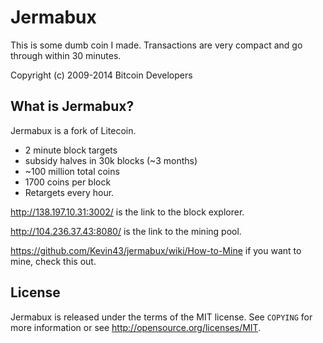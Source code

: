 Jermabux 
================================

This is some dumb coin I made. Transactions are very compact and go through within 30 minutes.

Copyright (c) 2009-2014 Bitcoin Developers

What is Jermabux?
----------------

Jermabux is a fork of Litecoin.
 - 2 minute block targets
 - subsidy halves in 30k blocks (~3 months)
 - ~100 million total coins
 - 1700 coins per block
 - Retargets every hour.
 
 http://138.197.10.31:3002/ is the link to the block explorer.
 
 http://104.236.37.43:8080/ is the link to the mining pool.
 
 https://github.com/Kevin43/jermabux/wiki/How-to-Mine if you want to mine, check this out.

License
-------

Jermabux is released under the terms of the MIT license. See `COPYING` for more
information or see http://opensource.org/licenses/MIT.
